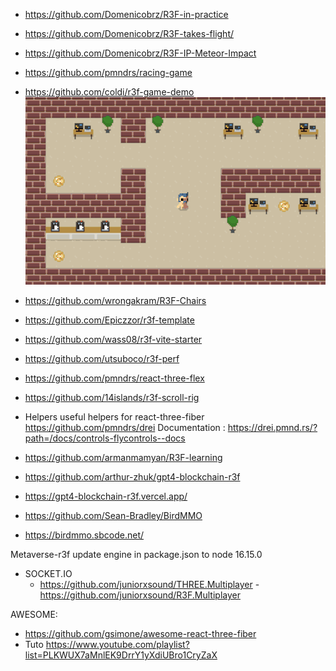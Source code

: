 

- https://github.com/Domenicobrz/R3F-in-practice
- https://github.com/Domenicobrz/R3F-takes-flight/
- https://github.com/Domenicobrz/R3F-IP-Meteor-Impact
- https://github.com/pmndrs/racing-game
  
- https://github.com/coldi/r3f-game-demo
  <img src="images/game-demo.gif" />
- https://github.com/wrongakram/R3F-Chairs
- https://github.com/Epiczzor/r3f-template
- https://github.com/wass08/r3f-vite-starter
- https://github.com/utsuboco/r3f-perf
- https://github.com/pmndrs/react-three-flex
- https://github.com/14islands/r3f-scroll-rig
- Helpers  useful helpers for react-three-fiber
    https://github.com/pmndrs/drei
    Documentation : https://drei.pmnd.rs/?path=/docs/controls-flycontrols--docs    
- https://github.com/armanmamyan/R3F-learning

- https://github.com/arthur-zhuk/gpt4-blockchain-r3f
- https://gpt4-blockchain-r3f.vercel.app/

- https://github.com/Sean-Bradley/BirdMMO
- https://birdmmo.sbcode.net/

Metaverse-r3f update engine in package.json to node 16.15.0

- SOCKET.IO
  - https://github.com/juniorxsound/THREE.Multiplayer
  -https://github.com/juniorxsound/R3F.Multiplayer


AWESOME:     
- https://github.com/gsimone/awesome-react-three-fiber
- Tuto https://www.youtube.com/playlist?list=PLKWUX7aMnlEK9DrrY1yXdiUBro1CryZaX
